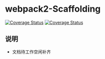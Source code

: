 # webpack2-Scaffolding
[![Coverage Status](https://travis-ci.org/sayll/Sayll_Beta.svg?branch=master)](https://travis-ci.org/sayll/Sayll_Beta)  [![Coverage Status](https://coveralls.io/repos/github/sayll/Sayll_Beta/badge.svg)](https://coveralls.io/github/sayll/Sayll_Beta)

## 说明
- 文档待工作空闲补齐